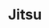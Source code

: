 ---
draft: false
title: Jitsu
content:
  id: jitsu
  name: Jitsu
  logo: /images/hosting-and-infrastructure/monitoring/jitsu/logo.png
  website: https://jitsu.com/
  iframe_website: /website-iframe/hosting-and-infrastructure/monitoring/jitsu
  dashboardImage: /images/hosting-and-infrastructure/monitoring/jitsu/screenshot-1.png
  short_description: Jitsu is an open-source web and app-event collection platform.
  description: Jitsu is a fast and easy open-source replacement for proprietary analytics stacks such as Google Analytics and Segment. It's a fully scriptable data ingestion engine for modern data teams. It enables you to set up a real-time data pipeline in minutes rather than days.
  features:
    - title: Send data from anywhere
      description: To instal Jitsu you just select your framework and add a few lines of code to your app. It is built to be framework-agnostic, so regardless of your stack it will provide a solution that'll work for your team.
    - title: Connect destination
      description: When you connect the data warehouse (Snowflake, Clickhouse, BigQuery, S3, Redshift or Postgres), you can query your data instantly. Jitsu can either stream data in real time or send it in micro-batches (up to once a minute). In addition to DWHs, Jitsu can push data to other services (Amplitude, Hubspot, Google Analytics, etc) or call any HTTP-api.
    - title: Transform the data
      description: You can apply any transformation with Jitsu. Just write JavaScript code right in the UI to do anything with incoming data. The code editor supports code completion, debugging, etc. It feels like a full-featured IDE…
    - title: Enrich the data
      description: Jitsu will automatically resolve user geo-location based on IP address, and will parse user agent to filter out bots and understand the device type. It can also pull data from 140+ external services to build a 100% accurate profile of your users.
  screenshots:
    - /images/hosting-and-infrastructure/monitoring/jitsu/screenshot-1.png
    - /images/hosting-and-infrastructure/monitoring/jitsu/screenshot-2.png
---